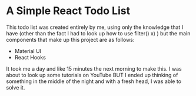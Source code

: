 # A Simple React Todo List

This todo list was created entirely by me, using only the knowledge that I have (other than the fact I had to look up how to use filter() x) ) but the main components that make up this project are as follows:

- Material UI
- React Hooks
  
It took me a day and like 15 minutes the next morning to make this. I was about to look up some tutorials on YouTube BUT I ended up thinking of something in the middle of the night and with a fresh head, I was able to solve it.
